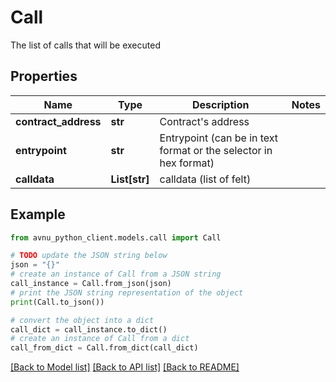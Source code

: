 # Call

The list of calls that will be executed

## Properties

Name | Type | Description | Notes
------------ | ------------- | ------------- | -------------
**contract_address** | **str** | Contract&#39;s address | 
**entrypoint** | **str** | Entrypoint (can be in text format or the selector in hex format) | 
**calldata** | **List[str]** | calldata (list of felt) | 

## Example

```python
from avnu_python_client.models.call import Call

# TODO update the JSON string below
json = "{}"
# create an instance of Call from a JSON string
call_instance = Call.from_json(json)
# print the JSON string representation of the object
print(Call.to_json())

# convert the object into a dict
call_dict = call_instance.to_dict()
# create an instance of Call from a dict
call_from_dict = Call.from_dict(call_dict)
```
[[Back to Model list]](../README.md#documentation-for-models) [[Back to API list]](../README.md#documentation-for-api-endpoints) [[Back to README]](../README.md)


